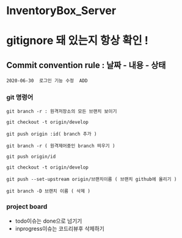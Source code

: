 # InventoryBox_Server

# gitignore 돼 있는지 항상 확인 !


## Commit convention rule : 날짜 - 내용 - 상태

```
2020-06-30  로그인 기능 수정  ADD
```



### git 명령어

```
git branch -r : 원격저장소의 모든 브랜치 보이기

git checkout -t origin/develop

git push origin :id( branch 추가 )

git branch -r ( 원격제어중인 branch 띄우기 )

git push origin/id 

git checkout -t origin/develop

git push --set-upstream origin/브랜치이름 ( 브랜치 github에 올리기 )

git branch -D 브랜치 이름 ( 삭제 )
```

### project board
* todo이슈는 done으로 넘기기
* inprogress이슈는 코드리뷰후 삭제하기